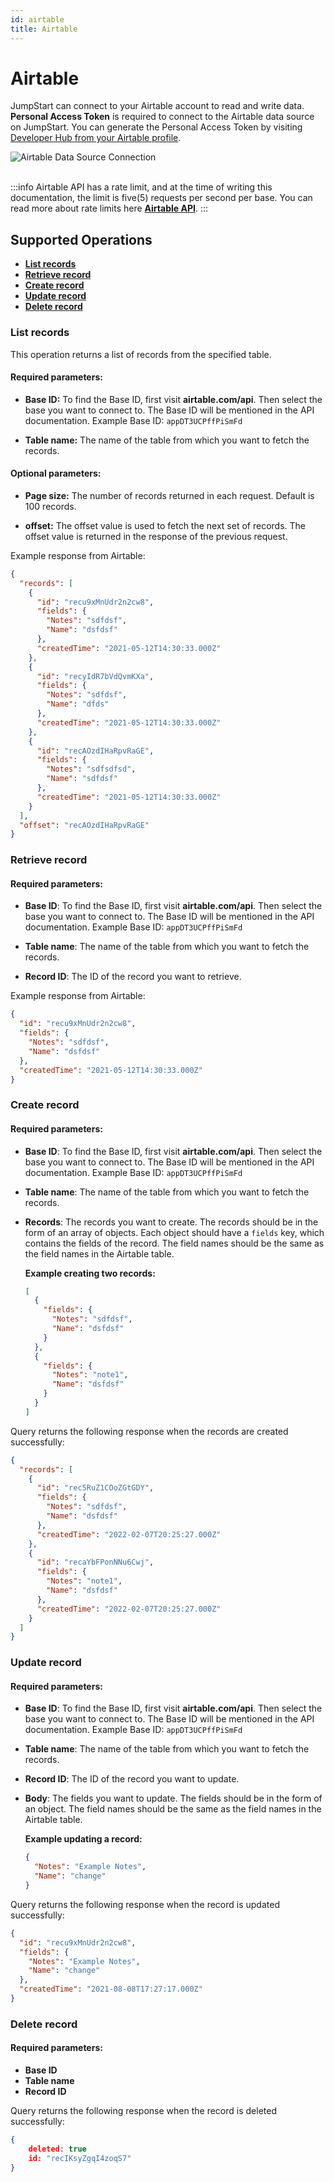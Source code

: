```yaml
---
id: airtable
title: Airtable
---
```


# Airtable

JumpStart can connect to your Airtable account to read and write data. **Personal Access Token** is required to connect to the Airtable data source on JumpStart. You can generate the Personal Access Token by visiting [Developer Hub from your Airtable profile](https://support.airtable.com/docs/creating-and-using-api-keys-and-access-tokens#understanding-personal-access-token-basic-actions).

<div style={{textAlign: 'center'}}>
    <img style={{ border:'0', marginBottom:'15px', borderRadius:'5px', boxShadow: '0px 1px 3px rgba(0, 0, 0, 0.2)' }} className="screenshot-full" src="/img/datasource-reference/airtable/airtableconnect.gif" alt="Airtable Data Source Connection" />
</div>

<br/>

:::info
Airtable API has a rate limit, and at the time of writing this documentation, the limit is five(5) requests per second per base. You can read more about rate limits here **[Airtable API](https://airtable.com/api)**.
:::

## Supported Operations

- **[List records](#list-records)**
- **[Retrieve record](#retrieve-record)**
- **[Create record](#create-record)**
- **[Update record](#update-record)**
- **[Delete record](#delete-record)**

### List records

This operation returns a list of records from the specified table.

#### Required parameters:

- **Base ID:** To find the Base ID, first visit **airtable.com/api**. Then select the base you want to connect to. The Base ID will be mentioned in the API documentation. Example Base ID: `appDT3UCPffPiSmFd`

- **Table name:** The name of the table from which you want to fetch the records.

#### Optional parameters:

- **Page size:** The number of records returned in each request. Default is 100 records.  

- **offset:** The offset value is used to fetch the next set of records. The offset value is returned in the response of the previous request.

Example response from Airtable:

```json
{
  "records": [
    {
      "id": "recu9xMnUdr2n2cw8",
      "fields": {
        "Notes": "sdfdsf",
        "Name": "dsfdsf"
      },
      "createdTime": "2021-05-12T14:30:33.000Z"
    },
    {
      "id": "recyIdR7bVdQvmKXa",
      "fields": {
        "Notes": "sdfdsf",
        "Name": "dfds"
      },
      "createdTime": "2021-05-12T14:30:33.000Z"
    },
    {
      "id": "recAOzdIHaRpvRaGE",
      "fields": {
        "Notes": "sdfsdfsd",
        "Name": "sdfdsf"
      },
      "createdTime": "2021-05-12T14:30:33.000Z"
    }
  ],
  "offset": "recAOzdIHaRpvRaGE"
}
```

### Retrieve record

#### Required parameters:

- **Base ID**: To find the Base ID, first visit **airtable.com/api**. Then select the base you want to connect to. The Base ID will be mentioned in the API documentation. Example Base ID: `appDT3UCPffPiSmFd`

- **Table name**: The name of the table from which you want to fetch the records.

- **Record ID**: The ID of the record you want to retrieve.


Example response from Airtable:

```json
{
  "id": "recu9xMnUdr2n2cw8",
  "fields": {
    "Notes": "sdfdsf",
    "Name": "dsfdsf"
  },
  "createdTime": "2021-05-12T14:30:33.000Z"
}
```

### Create record

#### Required parameters:

- **Base ID**: To find the Base ID, first visit **airtable.com/api**. Then select the base you want to connect to. The Base ID will be mentioned in the API documentation. Example Base ID: `appDT3UCPffPiSmFd`

- **Table name**: The name of the table from which you want to fetch the records.

- **Records**: The records you want to create. The records should be in the form of an array of objects. Each object should have a `fields` key, which contains the fields of the record. The field names should be the same as the field names in the Airtable table.

  **Example creating two records:**
  
  ```json title="Records"
  [
    {
      "fields": {
        "Notes": "sdfdsf",
        "Name": "dsfdsf"
      }
    },
    {
      "fields": {
        "Notes": "note1",
        "Name": "dsfdsf"
      }
    }
  ]
  ```

Query returns the following response when the records are created successfully:

```json
{
  "records": [
    {
      "id": "rec5RuZ1COoZGtGDY",
      "fields": {
        "Notes": "sdfdsf",
        "Name": "dsfdsf"
      },
      "createdTime": "2022-02-07T20:25:27.000Z"
    },
    {
      "id": "recaYbFPonNNu6Cwj",
      "fields": {
        "Notes": "note1",
        "Name": "dsfdsf"
      },
      "createdTime": "2022-02-07T20:25:27.000Z"
    }
  ]
}
```

### Update record

#### Required parameters:

- **Base ID**: To find the Base ID, first visit **airtable.com/api**. Then select the base you want to connect to. The Base ID will be mentioned in the API documentation. Example Base ID: `appDT3UCPffPiSmFd`

- **Table name**: The name of the table from which you want to fetch the records.

- **Record ID**: The ID of the record you want to update.

- **Body**: The fields you want to update. The fields should be in the form of an object. The field names should be the same as the field names in the Airtable table.

  **Example updating a record:**
  
  ```json title="Body"
  {
    "Notes": "Example Notes",
    "Name": "change"
  }
  ```

Query returns the following response when the record is updated successfully:

```json
{
  "id": "recu9xMnUdr2n2cw8",
  "fields": {
    "Notes": "Example Notes",
    "Name": "change"
  },
  "createdTime": "2021-08-08T17:27:17.000Z"
}
```

### Delete record

#### Required parameters:

- **Base ID**
- **Table name**
- **Record ID**

Query returns the following response when the record is deleted successfully:

```json
{
    deleted: true
    id: "recIKsyZgqI4zoqS7"
}
```
